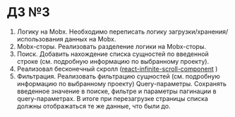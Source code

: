 # ДЗ №3

1. Логику на Mobx. Необходимо переписать логику загрузки/хранения/использования данных на Mobx.
2. Mobx-сторы. Реализовать разделение логики на Mobx-сторы.
3. Поиск. Добавить нахождение списка сущностей по введенной строке (см. подробную информацию по выбранному проекту).
4. Реализовал бесконечный скролл ([react-infinite-scroll-component](https://www.npmjs.com/package/react-infinite-scroll-component)
   )
5. Фильтрация. Реализовать фильтрацию сущностей (см. подробную информацию по выбранному проекту)
   Query-параметры. Сохранять введенное значение в поиске, фильтре и параметры пагинации в query-параметрах. В итоге при перезагрузке страницы списка должны отображаться те же данные, что были до.
